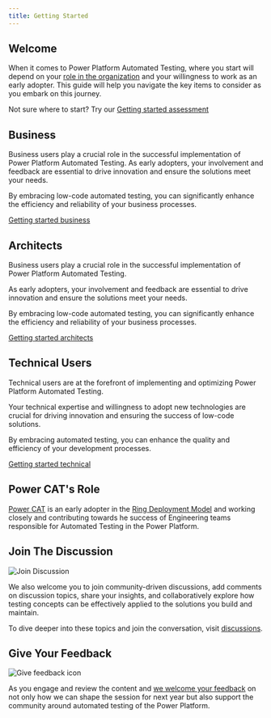 ```yaml
---
title: Getting Started
---
```


## Welcome

When it comes to Power Platform Automated Testing, where you start will depend on your <a href="/PowerApps-TestEngine/roles-and-responsibilities">role in the organization</a> and your willingness to work as an early adopter. This guide will help you navigate the key items to consider as you embark on this journey.

Not sure where to start? Try our [Getting started assessment](./getting-started-assessment.md)

## Business

Business users play a crucial role in the successful implementation of Power Platform Automated Testing. As early adopters, your involvement and feedback are essential to drive innovation and ensure the solutions meet your needs.

By embracing low-code automated testing, you can significantly enhance the efficiency and reliability of your business processes.

[Getting started business](./getting-started-business.md)

## Architects

Business users play a crucial role in the successful implementation of Power Platform Automated Testing. 

As early adopters, your involvement and feedback are essential to drive innovation and ensure the solutions meet your needs. 

By embracing low-code automated testing, you can significantly enhance the efficiency and reliability of your business processes. 

[Getting started architects](./getting-started-architects.md)

## Technical Users

Technical users are at the forefront of implementing and optimizing Power Platform Automated Testing. 

Your technical expertise and willingness to adopt new technologies are crucial for driving innovation and ensuring the success of low-code solutions. 

By embracing automated testing, you can enhance the quality and efficiency of your development processes.

[Getting started technical](./getting-started-technical.md)

## Power CAT's Role

[Power CAT](../roles-and-responsibilities/powercat.md) is an early adopter in the [Ring Deployment Model](./ring-deployment-model.md) and working closely and contributing towards he success of Engineering teams responsible for Automated Testing in the Power Platform.  

## Join The Discussion

![Join Discussion](/PowerApps-TestEngine/assets/images/join-discussions.png)

We also welcome you to join community-driven discussions, add comments on discussion topics, share your insights, and collaboratively explore how testing concepts can be effectively applied to the solutions you build and maintain. 

To dive deeper into these topics and join the conversation, visit <a href="/PowerApps-TestEngine/discussion/">discussions</a>.

## Give Your Feedback

![Give feedback icon](/PowerApps-TestEngine/assets/images/give-feedback.png)

As you engage and review the content and [we welcome your feedback](https://aka.ms/powerfuldevs/testing/feedback) on not only how we can shape the session for next year but also support the community around automated testing of the Power Platform.
